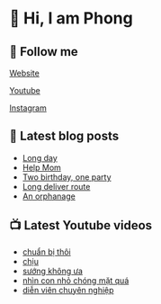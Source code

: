 # 👋 Hi, I am Phong

## 🔗 Follow me

[Website](https://phongever.xyz "Website")

[Youtube](https://www.youtube.com/@phongever "Youtube")

[Instagram](https://www.instagram.com/phongever "Instagram")

## 📝 Latest blog posts

<!-- BLOG-POST-LIST:START -->
- [Long day](https://phongever.xyz/blog/long-day/)
- [Help Mom](https://phongever.xyz/blog/help-mom/)
- [Two birthday, one party](https://phongever.xyz/blog/two-birthday-one-party/)
- [Long deliver route](https://phongever.xyz/blog/long-deliver-route/)
- [An orphanage](https://phongever.xyz/blog/an-orphanage/)
<!-- BLOG-POST-LIST:END -->

## 📺 Latest Youtube videos

<!-- YOUTUBE-VIDEO-LIST:START -->
- [chuẩn bị thôi](https://www.youtube.com/shorts/c9dCmdoCK7M)
- [chịu](https://www.youtube.com/shorts/gpEoIhL9760)
- [sướng không ưa](https://www.youtube.com/shorts/oxnRt3CP18Y)
- [nhìn con nhỏ chóng mặt quá](https://www.youtube.com/shorts/HWfUxoquEr4)
- [diễn viên chuyên nghiệp](https://www.youtube.com/shorts/b0w7P0PhIQ4)
<!-- YOUTUBE-VIDEO-LIST:END -->

